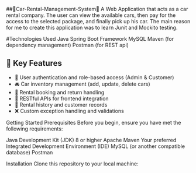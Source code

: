 ##🚀Car-Rental-Management-System🚀
A Web Application that acts as a car rental company. The user can view the available cars, then pay for the access to the selected package, and finally pick up his car. The main reason for me to create this application was to learn Junit and Mockito testing.

#Technologies Used
Java
Spring Boot Framework
MySQL
Maven (for dependency management)
Postman (for REST api)


## 📌 Key Features

- 🔐 User authentication and role-based access (Admin & Customer)
- 🚘 Car inventory management (add, update, delete cars)
- 📅 Rental booking and return handling
- 📂 RESTful APIs for frontend integration
- 🧾 Rental history and customer records
- ❌ Custom exception handling and validations


Getting Started
Prerequisites
Before you begin, ensure you have met the following requirements:

Java Development Kit (JDK) 8 or higher
Apache Maven
Your preferred Integrated Development Environment (IDE)
MySQL (or another compatible database)
Postman

Installation
Clone this repository to your local machine:


